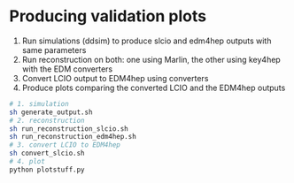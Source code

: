 # Producing validation plots

1. Run simulations (ddsim) to produce slcio and edm4hep outputs with same parameters
2. Run reconstruction on both: one using Marlin, the other using key4hep with the EDM converters
3. Convert LCIO output to EDM4hep using converters
4. Produce plots comparing the converted LCIO and the EDM4hep outputs

```sh
# 1. simulation
sh generate_output.sh
# 2. reconstruction
sh run_reconstruction_slcio.sh
sh run_reconstruction_edm4hep.sh
# 3. convert LCIO to EDM4hep
sh convert_slcio.sh
# 4. plot
python plotstuff.py
```